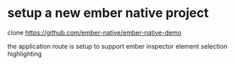 # setup a new ember native project

clone https://github.com/ember-native/ember-native-demo

the application route is setup to support ember inspector element selection
highlighting

